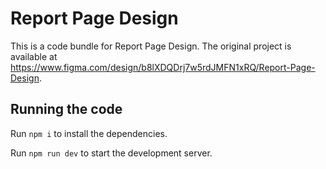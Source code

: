 
  # Report Page Design

  This is a code bundle for Report Page Design. The original project is available at https://www.figma.com/design/b8lXDQDrj7w5rdJMFN1xRQ/Report-Page-Design.

  ## Running the code

  Run `npm i` to install the dependencies.

  Run `npm run dev` to start the development server.
  
